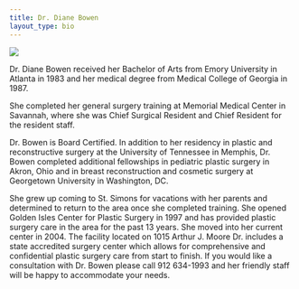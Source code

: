 ```yaml
---
title: Dr. Diane Bowen
layout_type: bio
---
```

![](/images/drbowen-standing.jpg)

Dr. Diane Bowen received her Bachelor of Arts from Emory University in Atlanta in 1983 and her medical degree from Medical College of Georgia in 1987.

She completed her general surgery training at Memorial Medical Center in Savannah, where she was Chief Surgical Resident and Chief Resident for the resident staff.

Dr. Bowen is Board Certified. In addition to her residency in plastic and reconstructive surgery at the University of Tennessee in Memphis, Dr. Bowen completed additional fellowships in pediatric plastic surgery in Akron, Ohio and in breast reconstruction and cosmetic surgery at Georgetown University in Washington, DC.

She grew up coming to St. Simons for vacations with her parents and determined to return to the area once she completed training. She opened Golden Isles Center for Plastic Surgery in 1997 and has provided plastic surgery care in the area for the past 13 years. She moved into her current center in 2004. The facility located on 1015 Arthur J. Moore Dr. includes a state accredited surgery center which allows for comprehensive and confidential plastic surgery care from start to finish. If you would like a consultation with Dr. Bowen please call 912 634-1993 and her friendly staff will be happy to accommodate your needs.
